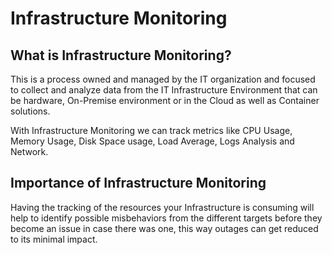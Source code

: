 # Infrastructure Monitoring
  
## What is Infrastructure Monitoring?

This is a process owned and managed by the IT organization and focused to collect and analyze data from the IT Infrastructure Environment that can be hardware, On-Premise environment or in the Cloud as well as Container solutions.

With Infrastructure Monitoring we can track metrics like CPU Usage, Memory Usage, Disk Space usage, Load Average, Logs Analysis and Network.

## Importance of Infrastructure Monitoring

Having the tracking of the resources your Infrastructure is consuming will help to identify possible misbehaviors from the different targets before they become an issue in case there was one, this way outages can get reduced to its minimal impact.